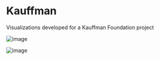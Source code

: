 # Kauffman
Visualizations developed for a Kauffman Foundation project

![image](https://user-images.githubusercontent.com/289957/222542918-5b43a3a3-b15b-4edd-af7d-ee224af3d33d.png)

![image](https://user-images.githubusercontent.com/289957/222542863-259b60d4-756f-4dfa-bc9b-5e3cf6f93c88.png)
